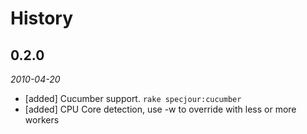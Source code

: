 History
=======

0.2.0
-----
*2010-04-20*

* [added] Cucumber support. `rake specjour:cucumber`
* [added] CPU Core detection, use -w to override with less or more workers
